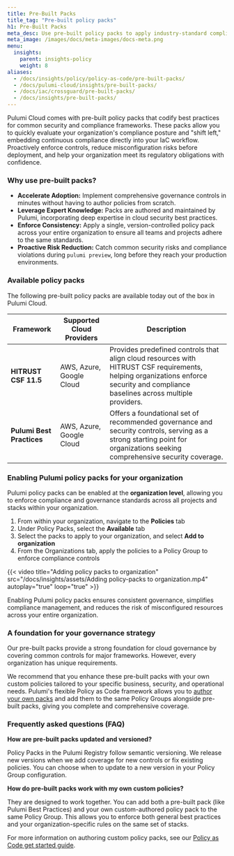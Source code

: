```yaml
---
title: Pre-Built Packs
title_tag: "Pre-built policy packs"
h1: Pre-Built Packs
meta_desc: Use pre-built policy packs to apply industry-standard compliance and security controls to your cloud infrastructure as code.
meta_image: /images/docs/meta-images/docs-meta.png
menu:
  insights:
    parent: insights-policy
    weight: 8
aliases:
  - /docs/insights/policy/policy-as-code/pre-built-packs/
  - /docs/pulumi-cloud/insights/pre-built-packs/
  - /docs/iac/crossguard/pre-built-packs/
  - /docs/insights/pre-built-packs/
---
```


Pulumi Cloud comes with pre-built policy packs that codify best practices for common security and compliance frameworks. These packs allow you to quickly evaluate your organization's compliance posture and "shift left," embedding continuous compliance directly into your IaC workflow. Proactively enforce controls, reduce misconfiguration risks before deployment, and help your organization meet its regulatory obligations with confidence.

### Why use pre-built packs?

- **Accelerate Adoption:** Implement comprehensive governance controls in minutes without having to author policies from scratch.
- **Leverage Expert Knowledge:** Packs are authored and maintained by Pulumi, incorporating deep expertise in cloud security best practices.
- **Enforce Consistency:** Apply a single, version-controlled policy pack across your entire organization to ensure all teams and projects adhere to the same standards.
- **Proactive Risk Reduction:** Catch common security risks and compliance violations during `pulumi preview`, long before they reach your production environments.

### Available policy packs

The following pre-built policy packs are available today out of the box in Pulumi Cloud.

| Framework | Supported Cloud Providers | Description |
| ----- | ----- | ----- |
| **HITRUST CSF 11.5** | AWS, Azure, Google Cloud | Provides predefined controls that align cloud resources with HITRUST CSF requirements, helping organizations enforce security and compliance baselines across multiple providers. |
| **Pulumi Best Practices** | AWS, Azure, Google Cloud | Offers a foundational set of recommended governance and security controls, serving as a strong starting point for organizations seeking comprehensive security coverage. |

### Enabling Pulumi policy packs for your organization

Pulumi policy packs can be enabled at the **organization level**, allowing you to enforce compliance and governance standards across all projects and stacks within your organization.

1. From within your organization, navigate to the **Policies** tab
2. Under Policy Packs, select the **Available** tab
3. Select the packs to apply to your organization, and select **Add to organization**
4. From the Organizations tab, apply the policies to a Policy Group to enforce compliance controls

{{< video title="Adding policy packs to organization" src="/docs/insights/assets/Adding policy-packs to organization.mp4" autoplay="true" loop="true" >}}

Enabling Pulumi policy packs ensures consistent governance, simplifies compliance management, and reduces the risk of misconfigured resources across your entire organization.

### A foundation for your governance strategy

Our pre-built packs provide a strong foundation for cloud governance by covering common controls for major frameworks. However, every organization has unique requirements.

We recommend that you enhance these pre-built packs with your own custom policies tailored to your specific business, security, and operational needs. Pulumi's flexible Policy as Code framework allows you to [author your own packs](/docs/insights/policy/policy-as-code/get-started/#creating-a-policy-pack) and add them to the same Policy Groups alongside pre-built packs, giving you complete and comprehensive coverage.

### Frequently asked questions (FAQ)

**How are pre-built packs updated and versioned?**

Policy Packs in the Pulumi Registry follow semantic versioning. We release new versions when we add coverage for new controls or fix existing policies. You can choose when to update to a new version in your Policy Group configuration.

**How do pre-built packs work with my own custom policies?**

They are designed to work together. You can add both a pre-built pack (like Pulumi Best Practices) and your own custom-authored policy pack to the same Policy Group. This allows you to enforce both general best practices and your organization-specific rules on the same set of stacks.

For more information on authoring custom policy packs, see our [Policy as Code get started guide](/docs/insights/policy/policy-as-code/get-started/).
